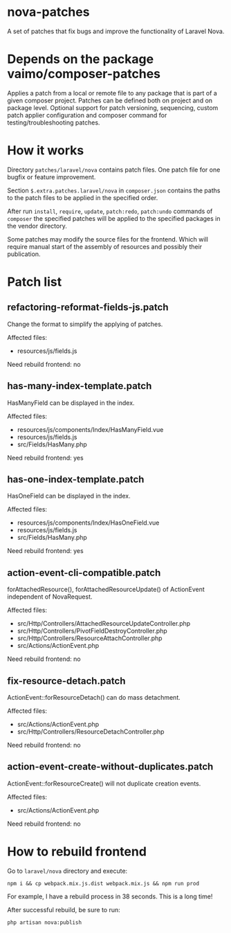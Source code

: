 # nova-patches
A set of patches that fix bugs and improve the functionality of Laravel Nova.

# Depends on the package vaimo/composer-patches

Applies a patch from a local or remote file to any package that is part of a given composer project. Patches can be defined both on project and on package level. Optional support for patch versioning, sequencing, custom patch applier configuration and composer command for testing/troubleshooting patches.

# How it works

Directory `patches/laravel/nova` contains patch files. One patch file for one bugfix or feature improvement.

Section `$.extra.patches.laravel/nova` in `composer.json` contains the paths to the patch files to be applied in the specified order.

After run `install`, `require`, `update`, `patch:redo`, `patch:undo` commands of `composer` the specified patches will be applied to the specified packages in the vendor directory.

Some patches may modify the source files for the frontend. Which will require manual start of the assembly of resources and possibly their publication.


# Patch list


## refactoring-reformat-fields-js.patch

Change the format to simplify the applying of patches.

Affected files:

- resources/js/fields.js

Need rebuild frontend: no


## has-many-index-template.patch

HasManyField can be displayed in the index.

Affected files:

- resources/js/components/Index/HasManyField.vue
- resources/js/fields.js
- src/Fields/HasMany.php

Need rebuild frontend: yes


## has-one-index-template.patch

HasOneField can be displayed in the index.

Affected files:

- resources/js/components/Index/HasOneField.vue
- resources/js/fields.js
- src/Fields/HasMany.php

Need rebuild frontend: yes


## action-event-cli-compatible.patch

forAttachedResource(), forAttachedResourceUpdate() of ActionEvent independent of NovaRequest.

Affected files:

- src/Http/Controllers/AttachedResourceUpdateController.php
- src/Http/Controllers/PivotFieldDestroyController.php
- src/Http/Controllers/ResourceAttachController.php
- src/Actions/ActionEvent.php

Need rebuild frontend: no


## fix-resource-detach.patch

ActionEvent::forResourceDetach() can do mass detachment.

Affected files:

- src/Actions/ActionEvent.php
- src/Http/Controllers/ResourceDetachController.php

Need rebuild frontend: no


## action-event-create-without-duplicates.patch

ActionEvent::forResourceCreate() will not duplicate creation events.

Affected files:

- src/Actions/ActionEvent.php

Need rebuild frontend: no 


# How to rebuild frontend

Go to `laravel/nova` directory and execute:

```
npm i && cp webpack.mix.js.dist webpack.mix.js && npm run prod
```

For example, I have a rebuild process in 38 seconds. This is a long time!

After successful rebuild, be sure to run:

```
php artisan nova:publish
```
